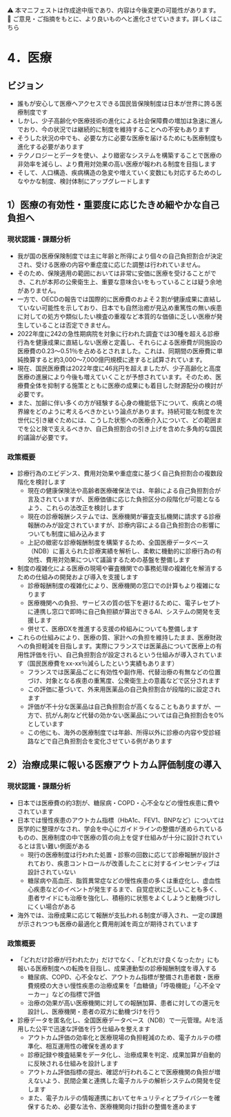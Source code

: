 ⚠️ 本マニフェストは作成途中版であり、内容は今後変更の可能性があります。  
💬 ご意見・ご指摘をもとに、より良いものへと進化させていきます。詳しくはこちら

# 4．医療

## ビジョン

- 誰もが安心して医療へアクセスできる国民皆保険制度は日本が世界に誇る医療制度です  
- しかし、少子高齢化や医療技術の進化による社会保障費の増加は急速に進んでおり、今の状況では継続的に制度を維持することへの不安もあります  
- そうした状況の中でも、必要な方に必要な医療を届けるためにも医療制度も進化する必要があります  
- テクノロジーとデータを使い、より緻密なシステムを構築することで医療の非効率を減らし、より費用対効果の高い医療が報われる制度を目指します  
- そして、人口構造、疾病構造の急変や増えていく変数にも対応するためのしなやかな制度、検討体制にアップグレードします

## 1）医療の有効性・重要度に応じたきめ細やかな自己負担へ

### 現状認識・課題分析

* 我が国の医療保険制度では主に年齢と所得により個々の自己負担割合が決定され、受ける医療の内容や重症度に応じた調整は行われていません。  
* そのため、保険適用の範囲においては非常に安価に医療を受けることができ、これが本邦の公衆衛生上、重要な意味合いをもっていることは疑う余地がありません。  
* 一方で、OECDの報告では国際的に医療費のおよそ２割が健康成果に直結していない可能性を示しており、日本でも自然治癒が見込め重篤性の無い疾患に対しての処方や類似したい検査の重複など本質的な価値に乏しい医療が発生していることは否定できません。  
* 2022年度に242の急性期病院を対象に行われた調査では30種を超える診療行為を健康成果に直結しない医療と定義し、それらによる医療費が同施設の医療費の0.23〜0.51％を占めるとされました。これは、同期間の医療費に単純換算すると約3,000〜7,000億円規模に達すると試算されています。  
* 現在、国民医療費は2022年度に46兆円を超えましたが、少子高齢化と高度医療の進展により今後も増えていくことが予想されています。そのため、医療費全体を抑制する施策とともに医療の成果にも着目した財源配分の検討が必要です。
* また、加齢に伴い多くの方が経験する心身の機能低下について、疾病との境界線をどのように考えるべきかという論点があります。持続可能な制度を次世代に引き継ぐためには、こうした状態への医療介入について、どの範囲までを公と険で支えるべきか、自己負担割合の引き上げを含めた多角的な国民的議論が必要です。

### 政策概要

* 診療行為のエビデンス、費用対効果や重症度に基づく自己負担割合の複数段階化を検討します  
  * 現在の健康保険法や高齢者医療確保法では、年齢による自己負担割合が言及されていますが、医療価値に応じた負担区分の段階化が可能となるよう、これらの法改正を検討します  
  * 現在の診療報酬システムでは、医療機関が審査支払機関に請求する診療報酬のみが設定されていますが、診療内容による自己負担割合の影響についても制度に組み込みます  
  * 上記の緻密な診療報酬制度を構築するため、全国医療データベース（NDB）に蓄えられた診療実績を解析し、柔軟に機動的に診療行為の有効性、費用対効果について議論するための基盤を整備します  
* 制度の複雑化による医療の現場や審査機関での事務処理の複雑化を解消するための仕組みの開発および導入を支援します  
  * 診療報酬制度の複雑化により、医療機関の窓口での計算もより複雑になります  
  * 医療機関への負担、サービスの質の低下を避けるために、電子レセプトに連携し窓口で即時に自己負担額が算出できるAI、システムの開発を支援します  
  * 併せて、医療DXを推進する支援の枠組みについても整備します  
* これらの仕組みにより、医療の質、家計への負担を維持したまま、医療財政への負担軽減を目指します。実際にフランスでは医薬品について医療上の有用性評価を行い、自己負担割合が設定されるという仕組みが導入されています（国民医療費をxx-xx％減らしたという実績もあります）  
  * フランスでは医薬品ごとに有効性や副作用、代替治療の有無などの位置づけ、対象となる疾患の重篤度、公衆衛生上の意義などで区分されます  
  * この評価に基づいて、外来用医薬品の自己負担割合が段階的に設定されます  
  * 評価が不十分な医薬品は自己負担割合が高くなることもありますが、一方で、抗がん剤など代替の効かない医薬品については自己負担割合を0%としています  
  * この他にも、海外の医療制度では年齢、所得以外に診療の内容や受診経路などで自己負担割合を変化させている例があります

## 

## 2）治療成果に報いる医療アウトカム評価制度の導入

### 現状認識・課題分析

* 日本では医療費の約3割が、糖尿病・COPD・心不全などの慢性疾患に費やされています  
* 日本では慢性疾患のアウトカム指標（HbA1c、FEV1、BNPなど）については医学的に整理がなされ、学会を中心にガイドラインの整備が進められているものの、医療制度の中で医療の質の向上を促す仕組みが十分に設計されているとは言い難い側面がある  
  * 現行の医療制度は行われた処置・診察の回数に応じて診療報酬が設計されており、疾患コントロールが改善したことに対するインセンティブは設計されていない  
  * 糖尿病や高血圧、脂質異常症などの慢性疾患の多くは重症化し、虚血性心疾患などのイベントが発生するまで、自覚症状に乏しいことも多く、患者サイドにも治療を強化し、積極的に状態をよくしようと動機づけしにくい場合がある  
* 海外では、治療成果に応じて報酬が支払われる制度が導入され、一定の課題が示されつつも医療の最適化と費用削減を両立が期待されています

### 政策概要

* 「どれだけ診療が行われたか」だけでなく、「どれだけ良くなったか」にも報いる医療制度への転換を目指し、成果連動型の診療報酬制度を導入する  
  * 糖尿病、COPD、心不全など、アウトカム指標が整備され患者数・医療費規模の大きい慢性疾患の治療成果を「血糖値」「呼吸機能」「心不全マーカー」などの指標で評価  
  * 治療の効果が高い医療機関に対しての報酬加算、患者に対しての還元を設計し、医療機関・患者の双方に動機づけを行う  
* 診療データを匿名化し、全国医療データベース（NDB）で一元管理。AIを活用した公平で迅速な評価を行う仕組みを整えます  
  * アウトカム評価の効率化と医療現場の負担軽減のため、電子カルテの標準化、相互運用性の確保を進めます  
  * 診療記録や検査結果をデータ化し、治療成果を判定、成果加算が自動的に反映される仕組みを設計します  
  * アウトカム評価指標の提出、確認が行われることで医療機関の負担が増えないよう、民間企業と連携した電子カルテの解析システムの開発を促します  
  * また、電子カルテの情報連携においてセキュリティとプライバシーを確保するため、必要な法令、医療機関向け指針の整備を進めます